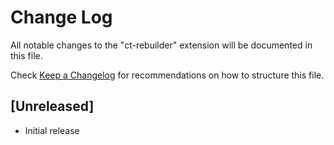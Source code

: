 # Change Log

All notable changes to the "ct-rebuilder" extension will be documented in this file.

Check [Keep a Changelog](http://keepachangelog.com/) for recommendations on how to structure this file.

## [Unreleased]

- Initial release